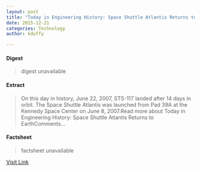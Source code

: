 ```yaml
---
layout: post
title: "Today in Engineering History: Space Shuttle Atlantis Returns to Earth"
date: 2015-12-21
categories: Technology
author: kduffy

---
```



#### Digest
>digest unavailable

#### Extract
>On this day in history, June 22, 2007, STS-117 landed after 14 days in orbit. The Space Shuttle Atlantis was launched from Pad 39A at the Kennedy Space Center on June 8, 2007.Read more about Today in Engineering History: Space Shuttle Atlantis Returns to EarthComments...

#### Factsheet
>factsheet unavailable

[Visit Link](http://www.pddnet.com/blogs/2015/06/today-engineering-history-space-shuttle-atlantis-returns-earth)


